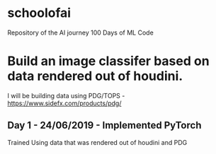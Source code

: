 # schoolofai
Repository of the AI journey 100 Days of ML Code

# Build an image classifer based on data rendered out of houdini.

I will be building data using PDG/TOPS - https://www.sidefx.com/products/pdg/

## Day 1 - 24/06/2019 - Implemented PyTorch
Trained Using data that was rendered out of houdini and PDG

